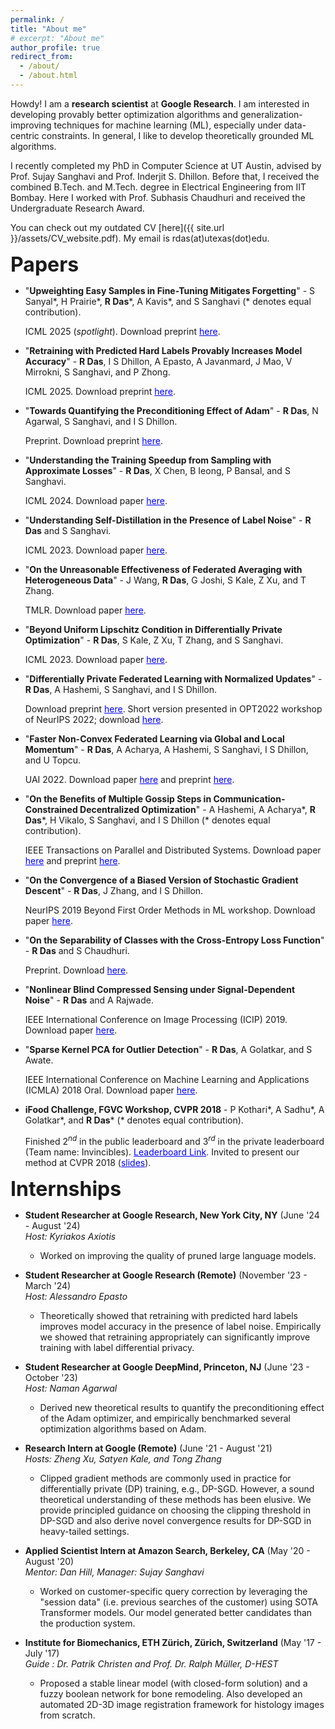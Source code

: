 ```yaml
---
permalink: /
title: "About me"
# excerpt: "About me"
author_profile: true
redirect_from: 
  - /about/
  - /about.html
---
```


Howdy! I am a **research scientist** at **Google Research**. I am interested in developing provably better optimization algorithms and generalization-improving techniques for machine learning (ML), especially under data-centric constraints. In general, I like to develop theoretically grounded ML algorithms.

I recently completed my PhD in Computer Science at UT Austin, advised by Prof. Sujay Sanghavi and Prof. Inderjit S. Dhillon. Before that, I received the combined B.Tech. and M.Tech. degree in Electrical Engineering from IIT Bombay. Here I worked with Prof. Subhasis Chaudhuri and received the Undergraduate Research Award.

You can check out my outdated CV [here]({{ site.url }}/assets/CV_website.pdf). My email is rdas(at)utexas(dot)edu.

**<font size="+3">Papers</font>**

* "**Upweighting Easy Samples in Fine-Tuning Mitigates Forgetting**" - S Sanyal\*, H Prairie\*, **R Das**\*, A Kavis\*, and S Sanghavi (\* denotes equal contribution).

    ICML 2025 (*spotlight*). Download preprint <a href="https://arxiv.org/abs/2502.02797" style="color: #0000FF">here</a>.

* "**Retraining with Predicted Hard Labels Provably Increases Model Accuracy**" - **R Das**, I S Dhillon, A Epasto, A Javanmard, J Mao, V Mirrokni, S Sanghavi, and P Zhong.

    ICML 2025. Download preprint <a href="https://arxiv.org/abs/2406.11206" style="color: #0000FF">here</a>.

* "**Towards Quantifying the Preconditioning Effect of Adam**" - **R Das**, N Agarwal, S Sanghavi, and I S Dhillon.

    Preprint. Download preprint <a href="https://arxiv.org/abs/2402.07114" style="color: #0000FF">here</a>.

* "**Understanding the Training Speedup from Sampling with Approximate Losses**" - **R Das**, X Chen, B Ieong, P Bansal, and S Sanghavi.

    ICML 2024. Download paper <a href="https://openreview.net/pdf/d3f58fe5de95e47b4f05e4c964d14b536ec6d510.pdf" style="color: #0000FF">here</a>.

* "**Understanding Self-Distillation in the Presence of Label Noise**" - **R Das** and S Sanghavi.
   
   ICML 2023. Download paper <a href="https://proceedings.mlr.press/v202/das23d/das23d.pdf" style="color: #0000FF">here</a>.

* "**On the Unreasonable Effectiveness of Federated Averaging with Heterogeneous Data**" - J Wang, **R Das**, G Joshi, S Kale, Z Xu, and T Zhang.

    TMLR. Download paper <a href="https://openreview.net/pdf?id=zF76Ga4EPs" style="color: #0000FF">here</a>.

* "**Beyond Uniform Lipschitz Condition in Differentially Private Optimization**" - **R Das**, S Kale, Z Xu, T Zhang, and S Sanghavi.

    ICML 2023. Download paper <a href="https://proceedings.mlr.press/v202/das23c/das23c.pdf" style="color: #0000FF">here</a>. 
    
* "**Differentially Private Federated Learning with Normalized Updates**" - **R Das**, A Hashemi, S Sanghavi, and I S Dhillon.

    Download preprint <a href="https://arxiv.org/pdf/2106.07094.pdf" style="color: #0000FF">here</a>. Short version presented in OPT2022 workshop of NeurIPS 2022; download <a href="https://openreview.net/pdf?id=0FllaTqjor7" style="color: #0000FF">here</a>.

* "**Faster Non-Convex Federated Learning via Global and Local Momentum**" - **R Das**, A Acharya, A Hashemi, S Sanghavi, I S Dhillon, and U Topcu.

    UAI 2022. Download paper <a href="https://proceedings.mlr.press/v180/das22b.html" style="color: #0000FF">here</a> and preprint <a href="https://arxiv.org/pdf/2012.04061.pdf" style="color: #0000FF">here</a>.

* "**On the Benefits of Multiple Gossip Steps in Communication-Constrained Decentralized Optimization**" - A Hashemi, A Acharya\*, **R Das**\*, H Vikalo, S Sanghavi, and I S Dhillon (\* denotes equal contribution).

    IEEE Transactions on Parallel and Distributed Systems. Download paper <a href="https://ieeexplore.ieee.org/abstract/document/9664349" style="color: #0000FF">here</a> and preprint <a href="https://arxiv.org/pdf/2011.10643.pdf" style="color: #0000FF">here</a>.
    
* "**On the Convergence of a Biased Version of Stochastic Gradient Descent**" - **R Das**, J Zhang, and I S Dhillon.

     NeurIPS 2019 Beyond First Order Methods in ML workshop. Download paper <a href="https://drive.google.com/file/d/1fn1iO_CXWJzgVqiY3p84NfCf__i6hKCW/view" style="color: #0000FF">here</a>.

* "**On the Separability of Classes with the Cross-Entropy Loss Function**" - **R Das** and S Chaudhuri.

    Preprint. Download <a href="https://arxiv.org/abs/1909.06930" style="color: #0000FF">here</a>.
    
* "**Nonlinear Blind Compressed Sensing under Signal-Dependent Noise**" - **R Das** and A Rajwade.

    IEEE International Conference on Image Processing (ICIP) 2019. Download paper <a href="https://ieeexplore.ieee.org/abstract/document/8803173" style="color: #0000FF">here</a>.

* "**Sparse Kernel PCA for Outlier Detection**" - **R Das**, A Golatkar, and S Awate.

    IEEE International Conference on Machine Learning and Applications (ICMLA) 2018 Oral. Download paper <a href="https://arxiv.org/abs/1809.02497" style="color: #0000FF">here</a>.

* **iFood Challenge, FGVC Workshop, CVPR 2018** - P Kothari\*, A Sadhu\*, A Golatkar\*, and **R Das**\* (\* denotes equal contribution).

    Finished $2^{nd}$ in the public leaderboard and $3^{rd}$ in the private leaderboard (Team name: Invincibles). <a href="https://www.kaggle.com/c/ifood2018/leaderboard" style="color: #0000FF">Leaderboard Link</a>.
    Invited to present our method at CVPR 2018 (<a href="https://drive.google.com/file/d/1ycgDwlw62mWgaLy5qslvqjyiND0vgYTG/view?usp=sharing" style="color: #0000FF">slides</a>).

**<font size="+3">Internships</font>**

* **Student Researcher at Google Research, New York City, NY** (June '24 - August '24) <br/>
    *Host: Kyriakos Axiotis* <br/>
    * Worked on improving the quality of pruned large language models.  <br/>

* **Student Researcher at Google Research (Remote)** (November '23 - March '24) <br/>
    *Host: Alessandro Epasto* <br/>
    * Theoretically showed that retraining with predicted hard labels improves model accuracy in the presence of label noise. Empirically we showed that retraining appropriately can significantly improve training with label differential privacy.  <br/>
    
* **Student Researcher at Google DeepMind, Princeton, NJ** (June '23 - October '23) <br/>
    *Host: Naman Agarwal* <br/>
    * Derived new theoretical results to quantify the preconditioning effect of the Adam optimizer, and empirically benchmarked several optimization algorithms based on Adam. <br/>
    
* **Research Intern at Google (Remote)** (June '21 - August '21) <br/>
    *Hosts: Zheng Xu, Satyen Kale, and Tong Zhang* <br/>
    * Clipped gradient methods are commonly used in practice for differentially private (DP) training, e.g., DP-SGD. However, a sound theoretical understanding of these methods has been elusive. We provide principled guidance on choosing the clipping threshold in DP-SGD and also derive novel convergence results for DP-SGD in heavy-tailed settings. <br/>

* **Applied Scientist Intern at Amazon Search, Berkeley, CA** (May '20 - August '20) <br/>
    *Mentor: Dan Hill, Manager: Sujay Sanghavi* <br/>
    * Worked on customer-specific query correction by leveraging the "session data" (i.e. previous searches of the customer) using SOTA Transformer models. Our model generated better candidates than the production system. <br/>

* **Institute for Biomechanics, ETH Zürich, Zürich, Switzerland** (May '17 - July '17) <br/>
    *Guide : Dr. Patrik Christen and Prof. Dr. Ralph Müller, D-HEST* <br/>
    * Proposed a stable linear model (with closed-form solution) and a fuzzy boolean network for bone remodeling. Also developed an automated 2D-3D image registration framework for histology images from scratch. <br/>
